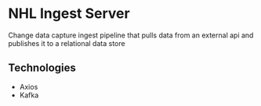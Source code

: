 # NHL Ingest Server

Change data capture ingest pipeline that pulls data from an external api and publishes it to
a relational data store

## Technologies

- Axios
- Kafka
